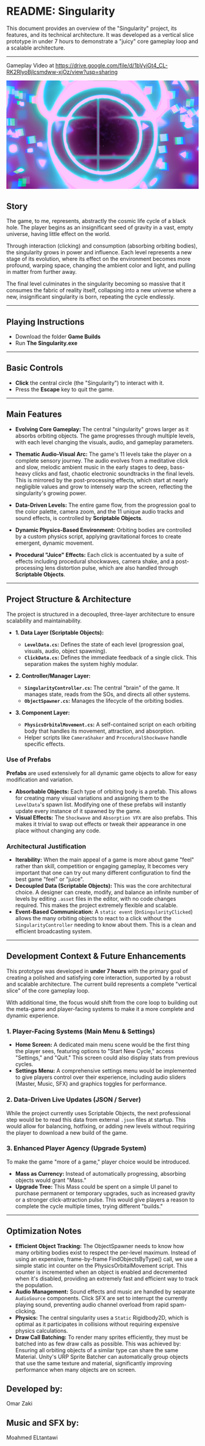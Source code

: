 # README: Singularity

This document provides an overview of the "Singularity" project, its features, and its technical architecture. It was developed as a vertical slice prototype in under 7 hours to demonstrate a "juicy" core gameplay loop and a scalable architecture.

---
Gameplay Video at https://drive.google.com/file/d/1bVyiGt4_CL-RK2RlyoBjlcsmdww-xjOz/view?usp=sharing

![alt text](https://github.com/omarbaghdady/The-Singularity/blob/main/Screenshots/6.The%20singularity.png)
## Story

The game, to me, represents, abstractly the cosmic life cycle of a black hole. The player begins as an insignificant seed of gravity in a vast, empty universe, having little effect on the world.

Through interaction (clicking) and consumption (absorbing orbiting bodies), the singularity grows in power and influence. Each level represents a new stage of its evolution, where its effect on the environment becomes more profound, warping space, changing the ambient color and light, and pulling in matter from further away.

The final level culminates in the singularity becoming so massive that it consumes the fabric of reality itself, collapsing into a new universe where a new, insignificant singularity is born, repeating the cycle endlessly.

---
## Playing Instructions

* Download the folder **Game Builds**
* Run **The Singularity.exe**

---
## Basic Controls

* **Click** the central circle (the "Singularity") to interact with it.
* Press the **Escape** key to quit the game.

---

## Main Features

* **Evolving Core Gameplay:** The central "singularity" grows larger as it absorbs orbiting objects. The game progresses through multiple levels, with each level changing the visuals, audio, and gameplay parameters.

* **Thematic Audio-Visual Arc:** The game's 11 levels take the player on a complete sensory journey. The audio evolves from a meditative click and slow, melodic ambient music in the early stages to deep, bass-heavy clicks and fast, chaotic electronic soundtracks in the final levels. This is mirrored by the post-processing effects, which start at nearly negligible values and grow to intensely warp the screen, reflecting the singularity's growing power.

* **Data-Driven Levels:** The entire game flow, from the progression goal to the color palette, camera zoom, and the 11 unique audio tracks and sound effects, is controlled by **Scriptable Objects**.

* **Dynamic Physics-Based Environment:** Orbiting bodies are controlled by a custom physics script, applying gravitational forces to create emergent, dynamic movement.

* **Procedural "Juice" Effects:** Each click is accentuated by a suite of effects including procedural shockwaves, camera shake, and a post-processing lens distortion pulse, which are also handled through **Scriptable Objects**.

---

## Project Structure & Architecture

The project is structured in a decoupled, three-layer architecture to ensure scalability and maintainability.

* **1. Data Layer (Scriptable Objects):**
    * **`LevelData.cs`:** Defines the state of each level (progression goal, visuals, audio, object spawning).
    * **`ClickData.cs`:** Defines the immediate feedback of a single click. This separation makes the system highly modular.

* **2. Controller/Manager Layer:**
    * **`SingularityController.cs`:** The central "brain" of the game. It manages state, reads from the SOs, and directs all other systems.
    * **`ObjectSpawner.cs`:** Manages the lifecycle of the orbiting bodies.

* **3. Component Layer:**
    * **`PhysicsOrbitalMovement.cs`:** A self-contained script on each orbiting body that handles its movement, attraction, and absorption.
    * Helper scripts like `CameraShaker` and `ProceduralShockwave` handle specific effects.

### Use of Prefabs

**Prefabs** are used extensively for all dynamic game objects to allow for easy modification and variation.
* **Absorbable Objects:** Each type of orbiting body is a prefab. This allows for creating many visual variations and assigning them to the `LevelData`'s spawn list. Modifying one of these prefabs will instantly update every instance of it spawned by the game.
* **Visual Effects:** The `Shockwave` and `Absorption VFX` are also prefabs. This makes it trivial to swap out effects or tweak their appearance in one place without changing any code.

### Architectural Justification
* **Iterability:** When the main appeal of a game is more about game "feel" rather than skill, competition or engaging gameplay, It becomes very important that one can try out many different configuration to find the best game "feel" or "juice".
* **Decoupled Data (Scriptable Objects):** This was the core architectural choice. A designer can create, modify, and balance an infinite number of levels by editing `.asset` files in the editor, with no code changes required. This makes the project extremely flexible and scalable.
* **Event-Based Communication:** A `static event` (`OnSingularityClicked`) allows the many orbiting objects to react to a click without the `SingularityController` needing to know about them. This is a clean and efficient broadcasting system.

---

## Development Context & Future Enhancements

This prototype was developed in **under 7 hours** with the primary goal of creating a polished and satisfying core interaction, supported by a robust and scalable architecture. The current build represents a complete "vertical slice" of the core gameplay loop.

With additional time, the focus would shift from the core loop to building out the meta-game and player-facing systems to make it a more complete and dynamic experience.

### 1. Player-Facing Systems (Main Menu & Settings)

* **Home Screen:** A dedicated main menu scene would be the first thing the player sees, featuring options to "Start New Cycle," access "Settings," and "Quit." This screen could also display stats from previous cycles.
* **Settings Menu:** A comprehensive settings menu would be implemented to give players control over their experience, including audio sliders (Master, Music, SFX) and graphics toggles for performance.

### 2. Data-Driven Live Updates (JSON / Server)

While the project currently uses Scriptable Objects, the next professional step would be to read this data from external `.json` files at startup. This would allow for balancing, hotfixing, or adding new levels without requiring the player to download a new build of the game.

### 3. Enhanced Player Agency (Upgrade System)

To make the game "more of a game," player choice would be introduced.
* **Mass as Currency:** Instead of automatically progressing, absorbing objects would grant "Mass."
* **Upgrade Tree:** This Mass could be spent on a simple UI panel to purchase permanent or temporary upgrades, such as increased gravity or a stronger click-attraction pulse. This would give players a reason to complete the cycle multiple times, trying different "builds."

---

## Optimization Notes

* **Efficient Object Tracking:** The ObjectSpawner needs to know how many orbiting bodies exist to respect the per-level maximum. Instead of using an expensive, frame-by-frame FindObjectsByType() call, we use a simple static int counter on the PhysicsOrbitalMovement script. This counter is incremented when an object is enabled and decremented when it's disabled, providing an extremely fast and efficient way to track the population.
* **Audio Management:** Sound effects and music are handled by separate `AudioSource` components. Click SFX are set to interrupt the currently playing sound, preventing audio channel overload from rapid spam-clicking.
* **Physics:** The central singularity uses a `Static` Rigidbody2D, which is optimal as it participates in collisions without requiring expensive physics calculations.
* **Draw Call Batching:** To render many sprites efficiently, they must be batched into as few draw calls as possible. This was achieved by: Ensuring all orbiting objects of a similar type can share the same Material. Unity's URP Sprite Batcher can automatically group objects that use the same texture and material, significantly improving performance when many objects are on screen.


## Developed by:
Omar Zaki
## Music and SFX by:
Moahmed ELtantawi
